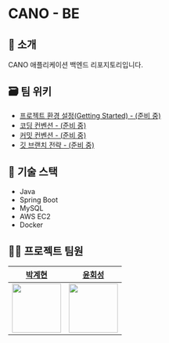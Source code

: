 # CANO - BE

## 📝 소개
CANO 애플리케이션 백엔드 리포지토리입니다.

## 🗃 팀 위키

- [프로젝트 환경 설정(Getting Started) - (준비 중)]()
- [코딩 컨벤션 - (준비 중)]()
- [커밋 컨벤션 - (준비 중)]()
- [깃 브랜치 전략 - (준비 중)]()

## 🔧 기술 스택

- Java
- Spring Boot
- MySQL
- AWS EC2
- Docker

## 💁‍♂️ 프로젝트 팀원

<div align="center">

|  [박계현](https://github.com/gyehyun-bak) | [윤회성](https://github.com/squareCaaat) |
| :-----------------------------------------: | :------------------------------------: |
| <img src="https://github.com/gyehyun-bak.png" width="100"> | <img src="https://github.com/wlsgur11.png" width="100"> | <img src="https://github.com/janghw0126.png" width="100"> | <img src="https://github.com/squareCaaat.png" width="100"> | <img src="https://github.com/kllerredstark.png" width="100"> |
